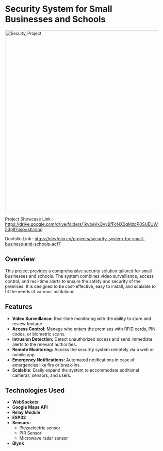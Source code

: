 # Security System for Small Businesses and Schools

<img src="https://github.com/user-attachments/assets/cfc3d6c4-8597-4198-9e77-f7a9c557a318" alt="Secuity_Project" width="800" height='600'/>

Project Showcase Link : https://drive.google.com/drive/folders/1kvbeVxQvy9fFoNX0qMzoP0SUEUW53plt?usp=sharing

Devfolio Link : https://devfolio.co/projects/security-system-for-small-business-and-schools-acf7

## Overview

This project provides a comprehensive security solution tailored for small businesses and schools. The system combines video surveillance, access control, and real-time alerts to ensure the safety and security of the premises. It is designed to be cost-effective, easy to install, and scalable to fit the needs of various institutions.

## Features

- **Video Surveillance:** Real-time monitoring with the ability to store and review footage.
- **Access Control:** Manage who enters the premises with RFID cards, PIN codes, or biometric scans.
- **Intrusion Detection:** Detect unauthorized access and send immediate alerts to the relevant authorities.
- **Remote Monitoring:** Access the security system remotely via a web or mobile app.
- **Emergency Notifications:** Automated notifications in case of emergencies like fire or break-ins.
- **Scalable:** Easily expand the system to accommodate additional cameras, sensors, and users.

## Technologies Used

- **WebSockets**
- **Google Maps API**
- **Relay Module**
- **ESP32**
- **Sensors:**
  - Piezoelectric sensor
  - PIR Sensor
  - Microwave radar sensor
- **Blynk**
